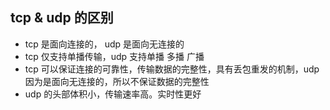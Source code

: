 ## tcp & udp 的区别
- tcp 是面向连接的， udp 是面向无连接的
- tcp 仅支持单播传输，udp 支持单播 多播 广播
- tcp 可以保证连接的可靠性，传输数据的完整性，具有丢包重发的机制，udp 因为是面向无连接的，所以不保证数据的完整性 
- udp 的头部体积小，传输速率高。实时性更好